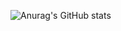 ![Anurag's GitHub stats](https://github-readme-stats.vercel.app/api?username=gabrielcarvalho33&show_icons=true&theme=radical)
